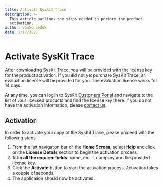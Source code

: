 ```yaml
---
title: Activate SysKit Trace
description: >-
  This article outlines the steps needed to perform the product
  activation.
author: Vinko Bedek
date: 1/17/2020
---
```


# Activate SysKit Trace

After downloading SysKit Trace, you will be provided with the license key for the product activation. 
If you did not yet purchase SysKit Trace, an evaluation license will be provided for you. The evaluation license works for 14 days. 

At any time, you can log in to SysKit [Customers Portal](https://my.syskit.com/) and navigate to the list of your licensed products and find the license key there. If you do not have the activation information, please [contact us](https://www.syskit.com/company/contact-us).

## Activation

In order to activate your copy of the SysKit Trace, please proceed with the following steps:


1. From the left navigation bar on the **Home Screen**, select **Help** and click on the **License Details** section to begin the activation process.
2. **fill in all the required fields**: name, email, company and the provided license key. 
3. Click the **Activate** button to start the activation process. Activation takes a couple of seconds.
4. The application should now be activated.